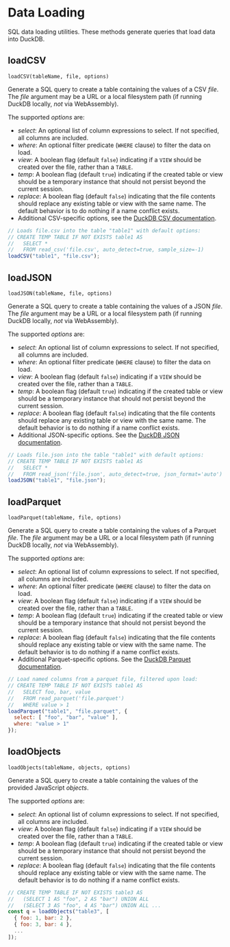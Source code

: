 # Data Loading

SQL data loading utilities.
These methods generate queries that load data into DuckDB.

## loadCSV

`loadCSV(tableName, file, options)`

Generate a SQL query to create a table containing the values of a CSV _file_.
The _file_ argument may be a URL or a local filesystem path (if running DuckDB locally, _not_ via WebAssembly).

The supported _options_ are:

- _select_: An optional list of column expressions to select. If not specified, all columns are included.
- _where_: An optional filter predicate (`WHERE` clause) to filter the data on load.
- _view_: A boolean flag (default `false`) indicating if a `VIEW` should be created over the file, rather than a `TABLE`.
- _temp_: A boolean flag (default `true`) indicating if the created table or view should be a temporary instance that should not persist beyond the current session.
- _replace_: A boolean flag (default `false`) indicating that the file contents should replace any existing table or view with the same name. The default behavior is to do nothing if a name conflict exists.
- Additional CSV-specific options, see the [DuckDB CSV documentation](https://duckdb.org/docs/data/csv/overview).

``` js
// Loads file.csv into the table "table1" with default options:
// CREATE TEMP TABLE IF NOT EXISTS table1 AS
//   SELECT *
//   FROM read_csv('file.csv', auto_detect=true, sample_size=-1)
loadCSV("table1", "file.csv");
```

## loadJSON

`loadJSON(tableName, file, options)`

Generate a SQL query to create a table containing the values of a JSON _file_.
The _file_ argument may be a URL or a local filesystem path (if running DuckDB locally, _not_ via WebAssembly).

The supported _options_ are:

- _select_: An optional list of column expressions to select. If not specified, all columns are included.
- _where_: An optional filter predicate (`WHERE` clause) to filter the data on load.
- _view_: A boolean flag (default `false`) indicating if a `VIEW` should be created over the file, rather than a `TABLE`.
- _temp_: A boolean flag (default `true`) indicating if the created table or view should be a temporary instance that should not persist beyond the current session.
- _replace_: A boolean flag (default `false`) indicating that the file contents should replace any existing table or view with the same name. The default behavior is to do nothing if a name conflict exists.
- Additional JSON-specific options. See the [DuckDB JSON documentation](https://duckdb.org/docs/data/json/overview).

``` js
// Loads file.json into the table "table1" with default options:
// CREATE TEMP TABLE IF NOT EXISTS table1 AS
//   SELECT *
//   FROM read_json('file.json', auto_detect=true, json_format='auto')
loadJSON("table1", "file.json");
```

## loadParquet

`loadParquet(tableName, file, options)`

Generate a SQL query to create a table containing the values of a Parquet _file_.
The _file_ argument may be a URL or a local filesystem path (if running DuckDB locally, _not_ via WebAssembly).

The supported _options_ are:

- _select_: An optional list of column expressions to select. If not specified, all columns are included.
- _where_: An optional filter predicate (`WHERE` clause) to filter the data on load.
- _view_: A boolean flag (default `false`) indicating if a `VIEW` should be created over the file, rather than a `TABLE`.
- _temp_: A boolean flag (default `true`) indicating if the created table or view should be a temporary instance that should not persist beyond the current session.
- _replace_: A boolean flag (default `false`) indicating that the file contents should replace any existing table or view with the same name. The default behavior is to do nothing if a name conflict exists.
- Additional Parquet-specific options. See the [DuckDB Parquet documentation](https://duckdb.org/docs/data/parquet/overview).

```js
// Load named columns from a parquet file, filtered upon load:
// CREATE TEMP TABLE IF NOT EXISTS table1 AS
//   SELECT foo, bar, value
//   FROM read_parquet('file.parquet')
//   WHERE value > 1
loadParquet("table1", "file.parquet", {
  select: [ "foo", "bar", "value" ],
  where: "value > 1"
});
```

## loadObjects

`loadObjects(tableName, objects, options)`

Generate a SQL query to create a table containing the values of the provided JavaScript _objects_.

The supported _options_ are:

- _select_: An optional list of column expressions to select. If not specified, all columns are included.
- _view_: A boolean flag (default `false`) indicating if a `VIEW` should be created over the file, rather than a `TABLE`.
- _temp_: A boolean flag (default `true`) indicating if the created table or view should be a temporary instance that should not persist beyond the current session.
- _replace_: A boolean flag (default `false`) indicating that the file contents should replace any existing table or view with the same name. The default behavior is to do nothing if a name conflict exists.

``` js
// CREATE TEMP TABLE IF NOT EXISTS table3 AS
//   (SELECT 1 AS "foo", 2 AS "bar") UNION ALL
//   (SELECT 3 AS "foo", 4 AS "bar") UNION ALL ...
const q = loadObjects("table3", [
  { foo: 1, bar: 2 },
  { foo: 3, bar: 4 },
  ...
]);
```
